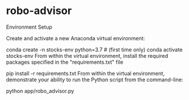 # robo-advisor

Environment Setup

Create and activate a new Anaconda virtual environment:

conda create -n stocks-env python=3.7 # (first time only)
conda activate stocks-env
From within the virtual environment, install the required packages specified in the "requirements.txt" file

pip install -r requirements.txt
From within the virtual environment, demonstrate your ability to run the Python script from the command-line:

python app/robo_advisor.py
